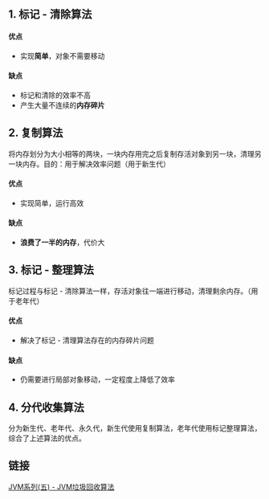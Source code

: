 ## 1. 标记 - 清除算法
#### 优点
* 实现**简单**，对象不需要移动
#### 缺点
* 标记和清除的效率不高
* 产生大量不连续的**内存碎片**

## 2. 复制算法
将内存划分为大小相等的两块，一块内存用完之后复制存活对象到另一块，清理另一块内存。目的：用于解决效率问题（用于新生代）
#### 优点
* 实现简单，运行高效
#### 缺点
* **浪费了一半的内存**，代价大

## 3. 标记 - 整理算法
标记过程与标记 - 清除算法一样，存活对象往一端进行移动，清理剩余内存。（用于老年代）
#### 优点
- 解决了标记 - 清理算法存在的内存碎片问题

#### 缺点
- 仍需要进行局部对象移动，一定程度上降低了效率


## 4. 分代收集算法
分为新生代、老年代、永久代，新生代使用复制算法，老年代使用标记整理算法，综合了上述算法的优点。

## 链接
[JVM系列\(五\) - JVM垃圾回收算法](https://juejin.im/post/6844903639794843656#heading-12)